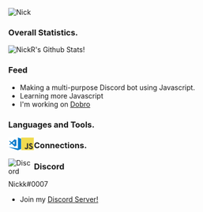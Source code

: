 
![Nick](https://i.ibb.co/b1xV43w/Nick3.jpg)



###                                                                                   Overall Statistics.

![NickR's Github Stats!](https://github-readme-stats.vercel.app/api?username=NickR69420&show_icons=true&theme=tokyonight)  

### Feed

- Making a multi-purpose Discord bot using Javascript. 
- Learning more Javascript
- I'm working on [Dobro](https://github.com/NickR69420/Dobro)

### Languages and Tools.
<img align="left" alt="Visual Studio Code" width="26px" src="https://raw.githubusercontent.com/github/explore/80688e429a7d4ef2fca1e82350fe8e3517d3494d/topics/visual-studio-code/visual-studio-code.png" />

<img align="left" alt="Javascript" width="26px" src="https://raw.githubusercontent.com/devicons/devicon/master/icons/javascript/javascript-original.svg" />


### Connections.

<img align="left" alt="Discord" width="52px" src="https://www.freepnglogos.com/uploads/discord-logo-png/concours-discord-cartes-voeux-fortnite-france-6.png" />

### Discord

Nickk#0007

- Join my [Discord Server!](https://discord.gg/2auFJB7wUX)
